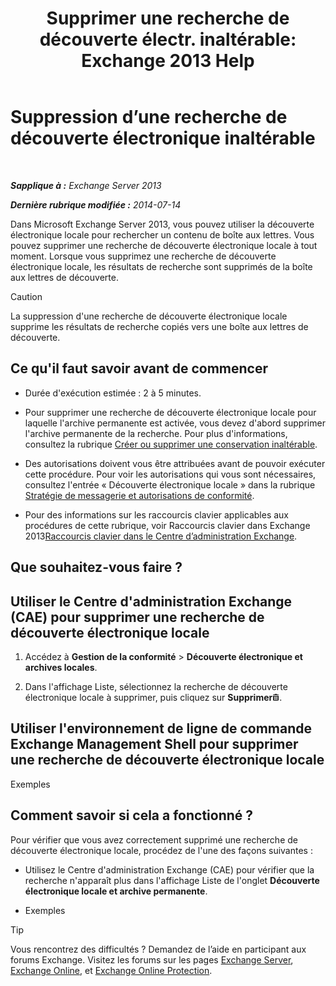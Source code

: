 ﻿---
title: 'Supprimer une recherche de découverte électr. inaltérable: Exchange 2013 Help'
TOCTitle: Suppression d’une recherche de découverte électronique inaltérable
ms:assetid: 78461a78-1255-4a26-9d36-c6b8eb82a4f9
ms:mtpsurl: https://technet.microsoft.com/fr-fr/library/Dd298078(v=EXCHG.150)
ms:contentKeyID: 50478505
ms.date: 05/23/2018
mtps_version: v=EXCHG.150
ms.translationtype: MT
---

# Suppression d’une recherche de découverte électronique inaltérable

 

_**Sapplique à :** Exchange Server 2013_

_**Dernière rubrique modifiée :** 2014-07-14_

Dans Microsoft Exchange Server 2013, vous pouvez utiliser la découverte électronique locale pour rechercher un contenu de boîte aux lettres. Vous pouvez supprimer une recherche de découverte électronique locale à tout moment. Lorsque vous supprimez une recherche de découverte électronique locale, les résultats de recherche sont supprimés de la boîte aux lettres de découverte.

> [!CAUTION]
> La suppression d'une recherche de découverte électronique locale supprime les résultats de recherche copiés vers une boîte aux lettres de découverte.


## Ce qu'il faut savoir avant de commencer

  - Durée d'exécution estimée : 2 à 5 minutes.

  - Pour supprimer une recherche de découverte électronique locale pour laquelle l'archive permanente est activée, vous devez d'abord supprimer l'archive permanente de la recherche. Pour plus d'informations, consultez la rubrique [Créer ou supprimer une conservation inaltérable](https://docs.microsoft.com/fr-fr/exchange/security-and-compliance/create-or-remove-in-place-holds).

  - Des autorisations doivent vous être attribuées avant de pouvoir exécuter cette procédure. Pour voir les autorisations qui vous sont nécessaires, consultez l'entrée « Découverte électronique locale » dans la rubrique [Stratégie de messagerie et autorisations de conformité](messaging-policy-and-compliance-permissions-exchange-2013-help.md).

  - Pour des informations sur les raccourcis clavier applicables aux procédures de cette rubrique, voir Raccourcis clavier dans Exchange 2013[Raccourcis clavier dans le Centre d’administration Exchange](keyboard-shortcuts-in-the-exchange-admin-center-exchange-online-protection-help.md).

## Que souhaitez-vous faire ?

## Utiliser le Centre d'administration Exchange (CAE) pour supprimer une recherche de découverte électronique locale

1.  Accédez à **Gestion de la conformité** \> **Découverte électronique et archives locales**.

2.  Dans l'affichage Liste, sélectionnez la recherche de découverte électronique locale à supprimer, puis cliquez sur **Supprimer**![Icône Supprimer](images/Dd979797.14f639f6-61e8-4418-bbfb-0db14de9d2f5(EXCHG.150).gif "Icône Supprimer").

## Utiliser l'environnement de ligne de commande Exchange Management Shell pour supprimer une recherche de découverte électronique locale

Exemples

## Comment savoir si cela a fonctionné ?

Pour vérifier que vous avez correctement supprimé une recherche de découverte électronique locale, procédez de l'une des façons suivantes :

  - Utilisez le Centre d'administration Exchange (CAE) pour vérifier que la recherche n'apparaît plus dans l'affichage Liste de l'onglet **Découverte électronique locale et archive permanente**.

  - Exemples

> [!TIP]
> Vous rencontrez des difficultés ? Demandez de l’aide en participant aux forums Exchange. Visitez les forums sur les pages <a href="https://go.microsoft.com/fwlink/p/?linkid=60612">Exchange Server</a>, <a href="https://go.microsoft.com/fwlink/p/?linkid=267542">Exchange Online</a>, et <a href="https://go.microsoft.com/fwlink/p/?linkid=285351">Exchange Online Protection</a>.

